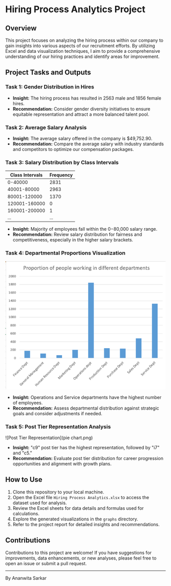 # Hiring Process Analytics Project

## Overview

This project focuses on analyzing the hiring process within our company to gain insights into various aspects of our recruitment efforts. By utilizing Excel and data visualization techniques, I aim to provide a comprehensive understanding of our hiring practices and identify areas for improvement.

## Project Tasks and Outputs

### Task 1: Gender Distribution in Hires

- **Insight:** The hiring process has resulted in 2563 male and 1856 female hires.
- **Recommendation:** Consider gender diversity initiatives to ensure equitable representation and attract a more balanced talent pool.

### Task 2: Average Salary Analysis

- **Insight:** The average salary offered in the company is $49,752.90.
- **Recommendation:** Compare the average salary with industry standards and competitors to optimize our compensation packages.

### Task 3: Salary Distribution by Class Intervals

Class Intervals | Frequency
--- | ---
0-40000 | 2831
40001-80000 | 2963
80001-120000 | 1370
120001-160000 | 0
160001-200000 | 1
... | ...

- **Insight:** Majority of employees fall within the $0-$80,000 salary range.
- **Recommendation:** Review salary distribution for fairness and competitiveness, especially in the higher salary brackets.

### Task 4: Departmental Proportions Visualization

![Department Proportions](column%20chart.png)

- **Insight:** Operations and Service departments have the highest number of employees.
- **Recommendation:** Assess departmental distribution against strategic goals and consider adjustments if needed.

### Task 5: Post Tier Representation Analysis

![Post Tier Representation](pie chart.png)

- **Insight:** "c9" post tier has the highest representation, followed by "i7" and "c5."
- **Recommendation:** Evaluate post tier distribution for career progression opportunities and alignment with growth plans.

## How to Use

1. Clone this repository to your local machine.
2. Open the Excel file `Hiring Process Analytics.xlsx` to access the dataset used for analysis.
3. Review the Excel sheets for data details and formulas used for calculations.
4. Explore the generated visualizations in the `graphs` directory.
5. Refer to the project report for detailed insights and recommendations.

## Contributions

Contributions to this project are welcome! If you have suggestions for improvements, data enhancements, or new analyses, please feel free to open an issue or submit a pull request.

---

By Ananwita Sarkar

